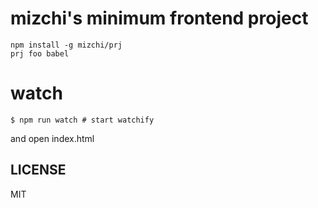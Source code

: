 # mizchi's minimum frontend project

```
npm install -g mizchi/prj
prj foo babel
```

# watch

```
$ npm run watch # start watchify
```

and open index.html

## LICENSE

MIT
